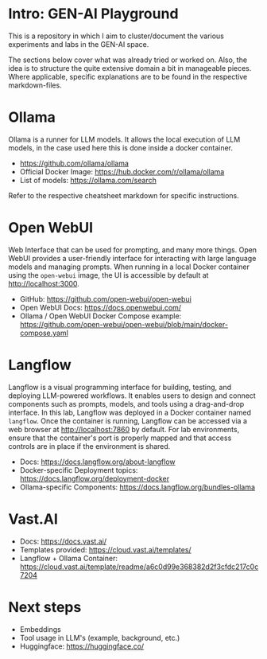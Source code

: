 # Intro: GEN-AI Playground
This is a repository in which I aim to cluster/document the various experiments and labs in the GEN-AI space. 

The sections below cover what was already tried or worked on. Also, the idea is to structure the quite extensive domain a bit in manageable pieces. Where applicable, specific explanations are to be found in the respective markdown-files. 


# Ollama
Ollama is a runner for LLM models. It allows the local execution of LLM models, in the case used here this is done inside a docker container. 
* https://github.com/ollama/ollama
* Official Docker Image: https://hub.docker.com/r/ollama/ollama
* List of models: https://ollama.com/search

Refer to the respective cheatsheet markdown for specific instructions. 


# Open WebUI
Web Interface that can be used for prompting, and many more things. 
Open WebUI provides a user-friendly interface for interacting with large language models and managing prompts. When running in a local Docker container using the `open-webui` image, the UI is accessible by default at [http://localhost:3000](http://localhost:3000).
* GitHub: https://github.com/open-webui/open-webui
* Open WebUI Docs: https://docs.openwebui.com/
* Ollama / Open WebUI Docker Compose example: https://github.com/open-webui/open-webui/blob/main/docker-compose.yaml


# Langflow
Langflow is a visual programming interface for building, testing, and deploying LLM-powered workflows. It enables users to design and connect components such as prompts, models, and tools using a drag-and-drop interface. In this lab, Langflow was deployed in a Docker container named `langflow`. Once the container is running, Langflow can be accessed via a web browser at [http://localhost:7860](http://localhost:7860) by default. For lab environments, ensure that the container's port is properly mapped and that access controls are in place if the environment is shared.
* Docs: https://docs.langflow.org/about-langflow
* Docker-specific Deployment topics: https://docs.langflow.org/deployment-docker
* Ollama-specific Components: https://docs.langflow.org/bundles-ollama


# Vast.AI
* Docs: https://docs.vast.ai/
* Templates provided: https://cloud.vast.ai/templates/
* Langflow + Ollama Container: https://cloud.vast.ai/template/readme/a6c0d99e368382d2f3cfdc217c0c7204


# Next steps
* Embeddings
* Tool usage in LLM's (example, background, etc.)
* Huggingface: https://huggingface.co/


